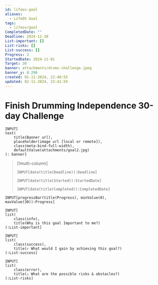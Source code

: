 ```yaml
---
id: lifeos-goal
aliases:
  - LifeOS Goal
tags:
  - lifeos/goal
CompletedDate: ""
Deadline: 2024-11-30
List-important: []
List-risks: []
List-success: []
Progress: 2
StartedDate: 2024-11-01
Target: 30
banner: attachments/drums-challenge.jpeg
banner_y: 0.296
created: 01-11-2024, 22:40:55
updated: 02-11-2024, 23:41:59
---
```


# Finish Drumming Independence 30-day Challenge

```meta-bind
INPUT[
text(
    title(Banner url),
    placeholder(image url [local or remote]),
    class(meta-bind-full-width), 
    defaultValue(attachments/goal2.jpg)
): banner]
```

> [!multi-column]
> ```meta-bind
> INPUT[date(title(Deadline)):Deadline]
> ```
> ```meta-bind
> INPUT[date(title(Started)):StartedDate]
> ```
> ```meta-bind
> INPUT[date(title(Completed)):CompletedDate]
> ```

```meta-bind  
INPUT[progressBar(title(Progress), minValue(0), maxValue(30)):Progress]  
```

```meta-bind
INPUT[
list(
    class(info),
    title(Why is this goal Important to me?)
):List-important]
```

```meta-bind
INPUT[
list(
    class(success), 
    title(✓ What would I gain by achieving this goal?)
):List-success]
```

```meta-bind
INPUT[
list(
    class(error),
    title(⚠ What are the possible risks & obstacles?)
):List-risks]
```

